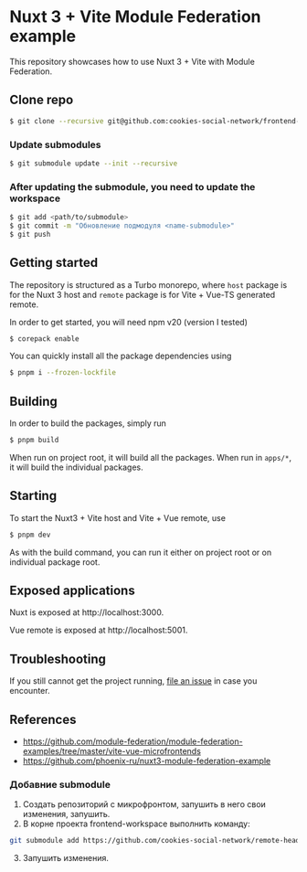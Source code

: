 # Nuxt 3 + Vite Module Federation example

This repository showcases how to use Nuxt 3 + Vite with Module Federation.

## Clone repo
```bash
$ git clone --recursive git@github.com:cookies-social-network/frontend-workspace.git
```

### Update submodules 
```bash
$ git submodule update --init --recursive
```

### After updating the submodule, you need to update the workspace
```bash
$ git add <path/to/submodule>
$ git commit -m "Обновление подмодуля <name-submodule>"
$ git push
```

## Getting started
The repository is structured as a Turbo monorepo, where `host` package is for the Nuxt 3 host and `remote` package is for Vite + Vue-TS generated remote.


In order to get started, you will need npm v20 (version I tested)
```bash
$ corepack enable
```

You can quickly install all the package dependencies using
```bash
$ pnpm i --frozen-lockfile
```

## Building
In order to build the packages, simply run
```bash
$ pnpm build
```
When run on project root, it will build all the packages. When run in `apps/*`, it will build the individual packages.

## Starting
To start the Nuxt3 + Vite host and Vite + Vue remote, use
```cmd
$ pnpm dev
```

As with the build command, you can run it either on project root or on individual package root.

## Exposed applications

Nuxt is exposed at http://localhost:3000.

Vue remote is exposed at http://localhost:5001.

## Troubleshooting

If you still cannot get the project running, [file an issue](https://github.com/jeffpdotone/nuxt-vite-module-federation/issues/new) in case you encounter.

## References

- https://github.com/module-federation/module-federation-examples/tree/master/vite-vue-microfrontends
- https://github.com/phoenix-ru/nuxt3-module-federation-example


### Добавние submodule
1. Создать репозиторий с микрофронтом, запушить в него свои изменения, запушить.
2. В корне проекта frontend-workspace выполнить команду:
```bash
git submodule add https://github.com/cookies-social-network/remote-header apps/remote-header-1
```
3. Запушить изменения.
